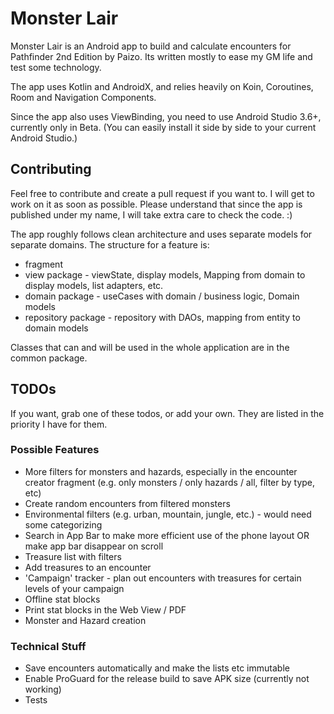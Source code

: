 # Monster Lair

Monster Lair is an Android app to build and calculate encounters for Pathfinder 2nd Edition by Paizo. Its written mostly to ease my GM life and test some technology.

The app uses Kotlin and AndroidX, and relies heavily on Koin, Coroutines, Room and Navigation Components.

Since the app also uses ViewBinding, you need to use Android Studio 3.6+, currently only in Beta. (You can easily install it side by side to your current Android Studio.)

## Contributing

Feel free to contribute and create a pull request if you want to. I will get to work on it as soon as possible. Please understand that since the app is published under my name, I will take extra care to check the code. :)

The app roughly follows clean architecture and uses separate models for separate domains. The structure for a feature is:

* fragment
* view package - viewState, display models, Mapping from domain to display models, list adapters, etc.
* domain package - useCases with domain / business logic, Domain models
* repository package - repository with DAOs, mapping from entity to domain models

Classes that can and will be used in the whole application are in the common package.

## TODOs

If you want, grab one of these todos, or add your own. They are listed in the priority I have for them.

### Possible Features
* More filters for monsters and hazards, especially in the encounter creator fragment (e.g. only monsters / only hazards / all, filter by type, etc)
* Create random encounters from filtered monsters
* Environmental filters (e.g. urban, mountain, jungle, etc.) - would need some categorizing
* Search in App Bar to make more efficient use of the phone layout OR make app bar disappear on scroll
* Treasure list with filters
* Add treasures to an encounter
* 'Campaign' tracker - plan out encounters with treasures for certain levels of your campaign
* Offline stat blocks
* Print stat blocks in the Web View / PDF
* Monster and Hazard creation

### Technical Stuff
* Save encounters automatically and make the lists etc immutable
* Enable ProGuard for the release build  to save APK size (currently not working)
* Tests